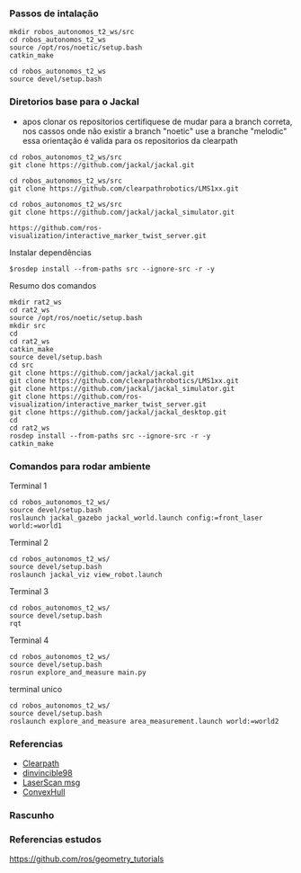 ### Passos de intalação  

```shell
mkdir robos_autonomos_t2_ws/src
cd robos_autonomos_t2_ws
source /opt/ros/noetic/setup.bash
catkin_make
```

```shell
cd robos_autonomos_t2_ws
source devel/setup.bash
```

### Diretorios base para o Jackal

- apos clonar os repositorios certifiquese de mudar para a branch correta, nos cassos onde não existir a branch "noetic" use a branche "melodic" essa orientação é valida para os repositorios da clearpath

```
cd robos_autonomos_t2_ws/src
git clone https://github.com/jackal/jackal.git
```

```
cd robos_autonomos_t2_ws/src
git clone https://github.com/clearpathrobotics/LMS1xx.git
```

```
cd robos_autonomos_t2_ws/src
git clone https://github.com/jackal/jackal_simulator.git
```

```
https://github.com/ros-visualization/interactive_marker_twist_server.git
```
Instalar dependências
```
$rosdep install --from-paths src --ignore-src -r -y
```
Resumo dos comandos

```
mkdir rat2_ws
cd rat2_ws
source /opt/ros/noetic/setup.bash
mkdir src
cd
cd rat2_ws
catkin_make
source devel/setup.bash
cd src
git clone https://github.com/jackal/jackal.git
git clone https://github.com/clearpathrobotics/LMS1xx.git
git clone https://github.com/jackal/jackal_simulator.git
git clone https://github.com/ros-visualization/interactive_marker_twist_server.git
git clone https://github.com/jackal/jackal_desktop.git
cd
cd rat2_ws
rosdep install --from-paths src --ignore-src -r -y
catkin_make
```

### Comandos para rodar ambiente

Terminal 1
```
cd robos_autonomos_t2_ws/
source devel/setup.bash
roslaunch jackal_gazebo jackal_world.launch config:=front_laser world:=world1

```

Terminal 2
```
cd robos_autonomos_t2_ws/
source devel/setup.bash
roslaunch jackal_viz view_robot.launch
```

Terminal 3
```
cd robos_autonomos_t2_ws/
source devel/setup.bash
rqt
```

Terminal 4
```
cd robos_autonomos_t2_ws/
source devel/setup.bash
rosrun explore_and_measure main.py
```


terminal unico
```
cd robos_autonomos_t2_ws/
source devel/setup.bash
roslaunch explore_and_measure area_measurement.launch world:=world2
```


### Referencias

- [Clearpath](https://www.clearpathrobotics.com/assets/guides/noetic/jackal/simulation.html0)
- [dinvincible98](https://github.com/dinvincible98/Jackal_ROS_Noetic_Bringup)
- [LaserScan msg](http://docs.ros.org/en/noetic/api/sensor_msgs/html/msg/LaserScan.html) 
- [ConvexHull](https://docs.scipy.org/doc/scipy/reference/generated/scipy.spatial.ConvexHull.html)


### Rascunho

   <node pkg="explore_and_measure" type="main.py"
          name="explore" />

### Referencias estudos

https://github.com/ros/geometry_tutorials

